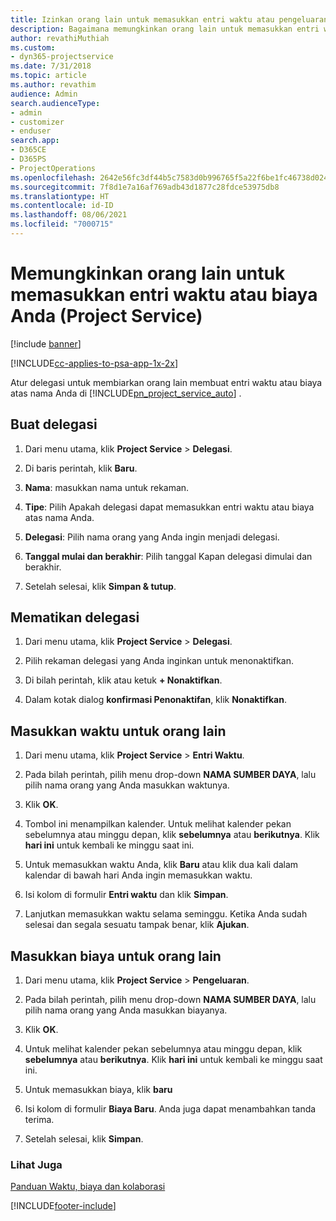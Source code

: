 ```yaml
---
title: Izinkan orang lain untuk memasukkan entri waktu atau pengeluaran
description: Bagaimana memungkinkan orang lain untuk memasukkan entri waktu atau biaya Anda dalam Project Service
author: revathiMuthiah
ms.custom:
- dyn365-projectservice
ms.date: 7/31/2018
ms.topic: article
ms.author: revathim
audience: Admin
search.audienceType:
- admin
- customizer
- enduser
search.app:
- D365CE
- D365PS
- ProjectOperations
ms.openlocfilehash: 2642e56fc3df44b5c7583d0b996765f5a22f6be1fc46738d02462d928f833048
ms.sourcegitcommit: 7f8d1e7a16af769adb43d1877c28fdce53975db8
ms.translationtype: HT
ms.contentlocale: id-ID
ms.lasthandoff: 08/06/2021
ms.locfileid: "7000715"
---
```

# <a name="allow-someone-else-to-enter-your-time-entry-or-expense-project-service"></a>Memungkinkan orang lain untuk memasukkan entri waktu atau biaya Anda (Project Service)

[!include [banner](../includes/psa-now-project-operations.md)]

[!INCLUDE[cc-applies-to-psa-app-1x-2x](../includes/cc-applies-to-psa-app-1x-2x.md)]

Atur delegasi untuk membiarkan orang lain membuat entri waktu atau biaya atas nama Anda di [!INCLUDE[pn_project_service_auto](../includes/pn-project-service-auto.md)] .  
  
## <a name="create-a-delegate"></a>Buat delegasi  
  
1.  Dari menu utama, klik **Project Service** > **Delegasi**.  
  
2.  Di baris perintah, klik **Baru**.  
  
3. **Nama**: masukkan nama untuk rekaman.  
  
4. **Tipe**: Pilih Apakah delegasi dapat memasukkan entri waktu atau biaya atas nama Anda.  
  
5. **Delegasi**: Pilih nama orang yang Anda ingin menjadi delegasi.  
  
6. **Tanggal mulai dan berakhir**: Pilih tanggal Kapan delegasi dimulai dan berakhir.  
  
7.  Setelah selesai, klik **Simpan & tutup**.  
  
## <a name="turn-off-delegation"></a>Mematikan delegasi  
  
1.  Dari menu utama, klik **Project Service** > **Delegasi**.  
  
2.  Pilih rekaman delegasi yang Anda inginkan untuk menonaktifkan.  
  
3.  Di bilah perintah, klik atau ketuk **+ Nonaktifkan**.  
  
4.  Dalam kotak dialog **konfirmasi Penonaktifan**, klik **Nonaktifkan**.  
  
## <a name="enter-time-for-someone-else"></a>Masukkan waktu untuk orang lain  
  
1.  Dari menu utama, klik **Project Service** > **Entri Waktu**.  
  
2.  Pada bilah perintah, pilih menu drop-down **NAMA SUMBER DAYA**, lalu pilih nama orang yang Anda masukkan waktunya.  
  
3.  Klik **OK**.  
  
4.  Tombol ini menampilkan kalender. Untuk melihat kalender pekan sebelumnya atau minggu depan, klik **sebelumnya** atau **berikutnya**. Klik **hari ini** untuk kembali ke minggu saat ini.  
  
5.  Untuk memasukkan waktu Anda, klik **Baru** atau klik dua kali dalam kalendar di bawah hari Anda ingin memasukkan waktu.  
  
6.  Isi kolom di formulir **Entri waktu** dan klik **Simpan**.  
  
7.  Lanjutkan memasukkan waktu selama seminggu. Ketika Anda sudah selesai dan segala sesuatu tampak benar, klik **Ajukan**.  
  
## <a name="enter-expenses-for-someone-else"></a>Masukkan biaya untuk orang lain  
  
1.  Dari menu utama, klik **Project Service** > **Pengeluaran**.  
  
2.  Pada bilah perintah, pilih menu drop-down **NAMA SUMBER DAYA**, lalu pilih nama orang yang Anda masukkan biayanya.  
  
3.  Klik **OK**.  
  
4.  Untuk melihat kalender pekan sebelumnya atau minggu depan, klik **sebelumnya** atau **berikutnya**. Klik **hari ini** untuk kembali ke minggu saat ini.  
  
5.  Untuk memasukkan biaya, klik **baru**  
  
6.  Isi kolom di formulir **Biaya Baru**. Anda juga dapat menambahkan tanda terima.  
  
7.  Setelah selesai, klik **Simpan**.  
  
### <a name="see-also"></a>Lihat Juga  
 [Panduan Waktu, biaya dan kolaborasi](../psa/time-expense-collaboration-guide.md)


[!INCLUDE[footer-include](../includes/footer-banner.md)]